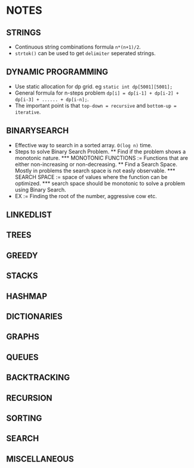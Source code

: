 # NOTES 
## __STRINGS__
* Continuous string combinations formula `n*(n+1)/2`.
* `strtok()` can be used to get `delimiter` seperated strings.

## __DYNAMIC PROGRAMMING__
* Use static allocation for dp grid. eg `static int dp[5001][5001];`
* General formula for n-steps problem `dp[i] = dp[i-1] + dp[i-2] + dp[i-3] + ...... + dp[i-n];`.
* The important point is that `top-down = recursive` and `bottom-up = iterative`.

## __BINARYSEARCH__
* Effective way to search in a sorted array. `O(log n)` time.
* Steps to solve Binary Search Problem.
** Find if the problem shows a monotonic nature.
*** MONOTONIC FUNCTIONS := Functions that are either non-increasing or non-decreasing.
** Find a Search Space. Mostly in problems the search space is not easly observable.
*** SEARCH SPACE := space of values where the function can be optimized.
*** search space should be monotonic to solve a problem using Binary Search.
* EX := Finding the root of the number, aggressive cow etc.

## __LINKEDLIST__

## __TREES__

## __GREEDY__

## __STACKS__

## __HASHMAP__

## __DICTIONARIES__

## __GRAPHS__

## __QUEUES__

## __BACKTRACKING__

## __RECURSION__

## __SORTING__

## __SEARCH__

## __MISCELLANEOUS__

